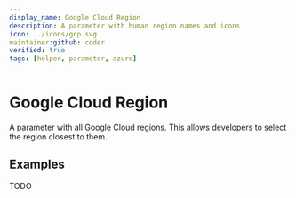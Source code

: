 ```yaml
---
display_name: Google Cloud Region
description: A parameter with human region names and icons
icon: ../icons/gcp.svg
maintainer:github: coder
verified: true
tags: [helper, parameter, azure]
---
```


# Google Cloud Region

A parameter with all Google Cloud regions. This allows developers to select the region closest to them.

## Examples

TODO